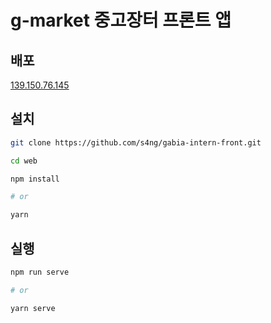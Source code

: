 # g-market 중고장터 프론트 앱

## 배포

[139.150.76.145](http://139.150.76.145)

## 설치

```bash
git clone https://github.com/s4ng/gabia-intern-front.git

cd web

npm install

# or

yarn
```

## 실행

```bash
npm run serve

# or

yarn serve
```
